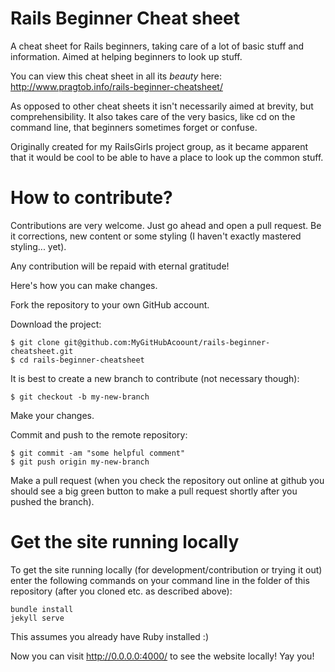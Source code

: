 Rails Beginner Cheat sheet
=========================

A cheat sheet for Rails beginners, taking care of a lot of basic stuff and information. Aimed at helping beginners to look up stuff.

You can view this cheat sheet in all its _beauty_ here: http://www.pragtob.info/rails-beginner-cheatsheet/

As opposed to other cheat sheets it isn't necessarily aimed at brevity, but comprehensibility. It also takes care of the very basics, like cd on the command line, that beginners sometimes forget or confuse.

Originally created for my RailsGirls project group, as it became apparent that it would be cool to be able to have a place to look up the common stuff.

How to contribute?
==================
Contributions are very welcome. Just go ahead and open a pull request. Be it corrections, new content or some styling (I haven't exactly mastered styling... yet).

Any contribution will be repaid with eternal gratitude!

Here's how you can make changes.

Fork the repository to your own GitHub account.

Download the project:

```
$ git clone git@github.com:MyGitHubAcoount/rails-beginner-cheatsheet.git
$ cd rails-beginner-cheatsheet
```

It is best to create a new branch to contribute (not necessary though):

```
$ git checkout -b my-new-branch
```


Make your changes.

Commit and push to the remote repository:

```
$ git commit -am "some helpful comment"
$ git push origin my-new-branch
```

Make a pull request (when you check the repository out online at github you should see a big green button to make a pull request shortly after you pushed the branch).

Get the site running locally
============================

To get the site running locally (for development/contribution or trying it out) enter the following commands on your command line in the folder of this repository (after you cloned etc. as described above):

```
bundle install
jekyll serve
```

This assumes you already have Ruby installed :)

Now you can visit http://0.0.0.0:4000/ to see the website locally! Yay you!
